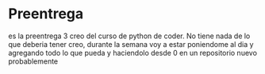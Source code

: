 # Preentrega
es la preentrega 3 creo del curso de python de coder. 
No tiene nada de lo que deberia tener creo, durante la semana voy a estar poniendome al dia y agregando todo lo que pueda y haciendolo desde 0 en un repositorio nuevo probablemente
